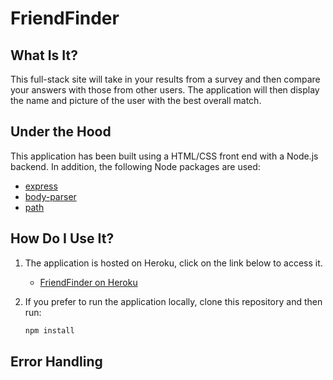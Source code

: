 # FriendFinder

## What Is It?

This full-stack site will take in your results from a survey and then compare your answers with those from other users. The application will then display the name and picture of the user with the best overall match.

## Under the Hood

This application has been built using a HTML/CSS front end with a Node.js backend.  In addition, the following Node packages are used:

  * [express](https://www.npmjs.com/package/express)
  * [body-parser](https://www.npmjs.com/package/body-parser)
  * [path](https://nodejs.org/api/path.html)

## How Do I Use It?

1. The application is hosted on Heroku, click on the link below to access it.
    * [FriendFinder on Heroku](https://murmuring-thicket-23252.herokuapp.com/)
   
2. If you prefer to run the application locally, clone this repository and then run:
    ```bash
    npm install
    ```

## Error Handling
